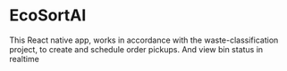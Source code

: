 # EcoSortAI

This React native app, works in accordance with the waste-classification project, to create and schedule order pickups.
And view bin status in realtime
